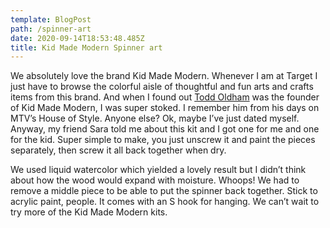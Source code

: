 ```yaml
---
template: BlogPost
path: /spinner-art
date: 2020-09-14T18:53:48.485Z
title: Kid Made Modern Spinner art
---
```

We absolutely love the brand Kid Made Modern. Whenever I am at Target I just have to browse the colorful aisle of thoughtful and fun arts and crafts items from this brand. And when I found out [Todd Oldham](https://www.toddoldhamstudio.com/portfolio/kid-made-modern/) was the founder of Kid Made Modern, I was super stoked. I remember him from his days on MTV’s House of Style. Anyone else? Ok, maybe I’ve just dated myself. Anyway, my friend Sara told me about this kit and I got one for me and one for the kid. Super simple to make, you just unscrew it and paint the pieces separately, then screw it all back together when dry. 

We used liquid watercolor which yielded a lovely result but I didn’t think about how the wood would expand with moisture. Whoops! We had to remove a middle piece to be able to put the spinner back together. Stick to acrylic paint, people. It comes with an S hook for hanging. We can’t wait to try more of the Kid Made Modern kits.

